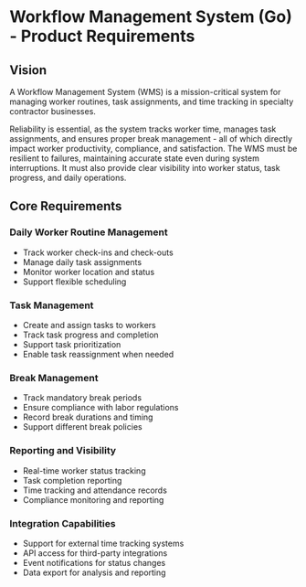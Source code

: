 # Workflow Management System (Go) - Product Requirements

## Vision
A Workflow Management System (WMS) is a mission-critical system for managing 
worker routines, task assignments, and time tracking in specialty contractor 
businesses.

Reliability is essential, as the system tracks worker time, manages task 
assignments, and ensures proper break management - all of which directly 
impact worker productivity, compliance, and satisfaction. The WMS must be 
resilient to failures, maintaining accurate state even during system 
interruptions. It must also provide clear visibility into worker status, 
task progress, and daily operations.

## Core Requirements

### Daily Worker Routine Management
- Track worker check-ins and check-outs
- Manage daily task assignments
- Monitor worker location and status
- Support flexible scheduling

### Task Management
- Create and assign tasks to workers
- Track task progress and completion
- Support task prioritization
- Enable task reassignment when needed

### Break Management
- Track mandatory break periods
- Ensure compliance with labor regulations
- Record break durations and timing
- Support different break policies

### Reporting and Visibility
- Real-time worker status tracking
- Task completion reporting
- Time tracking and attendance records
- Compliance monitoring and reporting

### Integration Capabilities
- Support for external time tracking systems
- API access for third-party integrations
- Event notifications for status changes
- Data export for analysis and reporting 